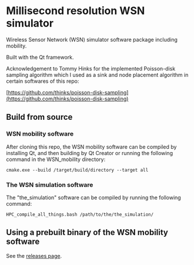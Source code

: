 # Millisecond resolution WSN simulator
Wireless Sensor Network (WSN) simulator software package including mobility.

Built with the Qt framework.

Acknowledgement to Tommy Hinks for the implemented Poisson-disk sampling algorithm which I used as a sink and node placement algorithm in certain softwares of this repo:

[https://github.com/thinks/poisson-disk-sampling](https://github.com/thinks/poisson-disk-sampling)

## Build from source

### WSN mobility software

After cloning this repo, the WSN mobility software can be compiled by installing Qt, and then building by Qt Creator or running the following command in the WSN_mobility directory:

```cmake.exe --build /target/build/directory --target all```

### The WSN simulation software

The "the_simulation" software can be compiled by running the following command:

```HPC_compile_all_things.bash /path/to/the/the_simulation/```

## Using a prebuilt binary of the WSN mobility software

See the [releases page](https://github.com/peterpolgar/WSN_simulator/releases).

